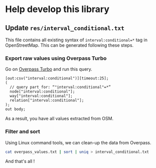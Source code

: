 # Help develop this library

## Update `res/interval_conditional.txt`

This file contains all existing syntax of `interval:conditional=*` tag in OpenStreetMap. This can be generated following these steps.

### Export raw values using Overpass Turbo

Go on [Overpass Turbo](https://overpass-turbo.eu) and run this query.

```
[out:csv("interval:conditional")][timeout:25];
(
  // query part for: “"interval:conditional"=*”
  node["interval:conditional"];
  way["interval:conditional"];
  relation["interval:conditional"];
);
out body;
```

As a result, you have all values extracted from OSM.

### Filter and sort

Using Linux command tools, we can clean-up the data from Overpass.

```bash
cat overpass_values.txt | sort | uniq > interval_conditional.txt
```

And that's all !
